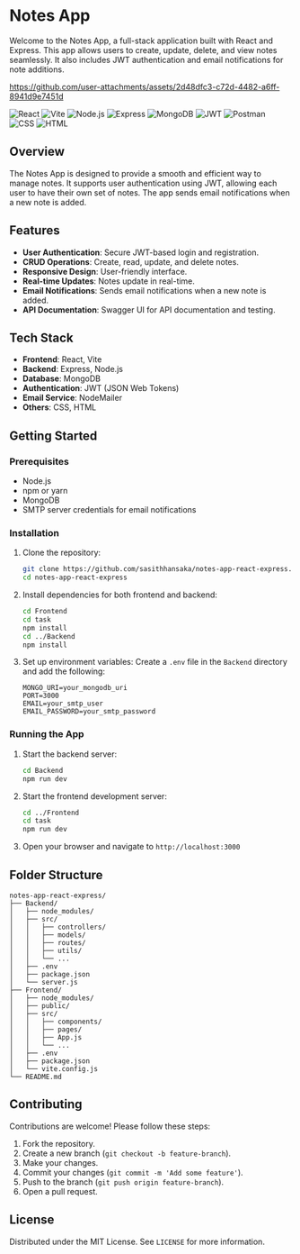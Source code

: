 # Notes App

Welcome to the Notes App, a full-stack application built with React and Express. This app allows users to create, update, delete, and view notes seamlessly. It also includes JWT authentication and email notifications for note additions.

https://github.com/user-attachments/assets/2d48dfc3-c72d-4482-a6ff-8941d9e7451d

![React](https://img.shields.io/badge/React-61DAFB?style=for-the-badge&logo=react&logoColor=black)
![Vite](https://img.shields.io/badge/Vite-646CFF?style=for-the-badge&logo=vite&logoColor=white)
![Node.js](https://img.shields.io/badge/Node.js-339933?style=for-the-badge&logo=nodedotjs&logoColor=white)
![Express](https://img.shields.io/badge/Express-000000?style=for-the-badge&logo=express&logoColor=white)
![MongoDB](https://img.shields.io/badge/MongoDB-47A248?style=for-the-badge&logo=mongodb&logoColor=white)
![JWT](https://img.shields.io/badge/JWT-000000?style=for-the-badge&logo=jsonwebtokens&logoColor=white)
![Postman](https://img.shields.io/badge/Postman-FF6C37?style=for-the-badge&logo=postman&logoColor=white)
![CSS](https://img.shields.io/badge/CSS-1572B6?style=for-the-badge&logo=css3&logoColor=white)
![HTML](https://img.shields.io/badge/HTML-E34F26?style=for-the-badge&logo=html5&logoColor=white)


## Overview
The Notes App is designed to provide a smooth and efficient way to manage notes. It supports user authentication using JWT, allowing each user to have their own set of notes. The app sends email notifications when a new note is added.

## Features
- **User Authentication**: Secure JWT-based login and registration.
- **CRUD Operations**: Create, read, update, and delete notes.
- **Responsive Design**: User-friendly interface.
- **Real-time Updates**: Notes update in real-time.
- **Email Notifications**: Sends email notifications when a new note is added.
- **API Documentation**: Swagger UI for API documentation and testing.

## Tech Stack
- **Frontend**: React, Vite
- **Backend**: Express, Node.js
- **Database**: MongoDB
- **Authentication**: JWT (JSON Web Tokens)
- **Email Service**: NodeMailer
- **Others**: CSS, HTML

## Getting Started

### Prerequisites
- Node.js
- npm or yarn
- MongoDB
- SMTP server credentials for email notifications

### Installation
1. Clone the repository:
   ```sh
   git clone https://github.com/sasithhansaka/notes-app-react-express.git
   cd notes-app-react-express
   ```

2. Install dependencies for both frontend and backend:
   ```sh
   cd Frontend
   cd task
   npm install
   cd ../Backend
   npm install
   ```

3. Set up environment variables:
   Create a `.env` file in the `Backend` directory and add the following:
   ```env
   MONGO_URI=your_mongodb_uri
   PORT=3000
   EMAIL=your_smtp_user
   EMAIL_PASSWORD=your_smtp_password
   ```

### Running the App
1. Start the backend server:
   ```sh
   cd Backend
   npm run dev
   ```

2. Start the frontend development server:
   ```sh
   cd ../Frontend
   cd task
   npm run dev
   ```

3. Open your browser and navigate to `http://localhost:3000`

## Folder Structure
```
notes-app-react-express/
├── Backend/
│   ├── node_modules/
│   ├── src/
│   │   ├── controllers/
│   │   ├── models/
│   │   ├── routes/
│   │   ├── utils/
│   │   └── ...
│   ├── .env
│   ├── package.json
│   └── server.js
├── Frontend/
│   ├── node_modules/
│   ├── public/
│   ├── src/
│   │   ├── components/
│   │   ├── pages/
│   │   ├── App.js
│   │   └── ...
│   ├── .env
│   ├── package.json
│   └── vite.config.js
└── README.md
```


## Contributing
Contributions are welcome! Please follow these steps:
1. Fork the repository.
2. Create a new branch (`git checkout -b feature-branch`).
3. Make your changes.
4. Commit your changes (`git commit -m 'Add some feature'`).
5. Push to the branch (`git push origin feature-branch`).
6. Open a pull request.

## License
Distributed under the MIT License. See `LICENSE` for more information.
